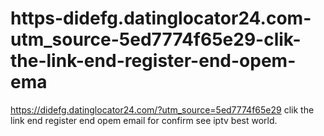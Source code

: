 # https-didefg.datinglocator24.com-utm_source-5ed7774f65e29-clik-the-link-end-register-end-opem-ema
https://didefg.datinglocator24.com/?utm_source=5ed7774f65e29 clik the link end register end opem email for confirm see iptv best world.
